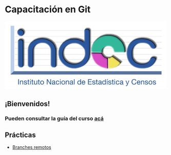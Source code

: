# Capacitación en Git

![](./logo.jpeg)

## ¡Bienvenidos!
### Pueden consultar la guía del curso [acá](./index.md) 

## Prácticas
* [Branches remotos](./remotes-rebasing.md)

